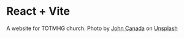 # React + Vite

A website for TOTMHG church. 
Photo by <a href="https://unsplash.com/@blenderfan?utm_content=creditCopyText&utm_medium=referral&utm_source=unsplash">John Canada</a> on <a href="https://unsplash.com/photos/text-BC3YZTY-H10?utm_content=creditCopyText&utm_medium=referral&utm_source=unsplash">Unsplash</a>
  
